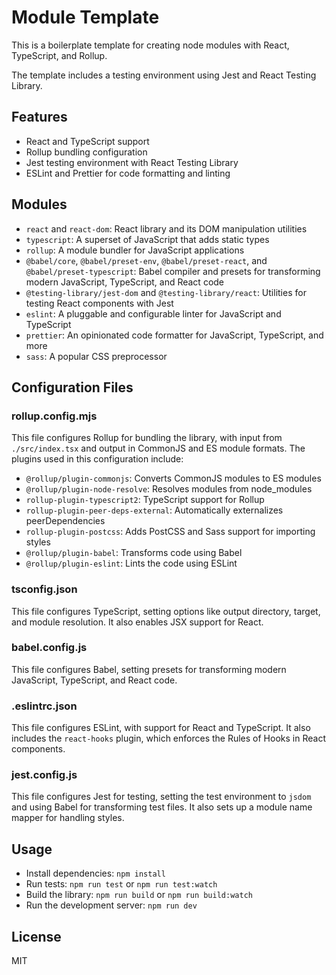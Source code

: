 # Module Template

This is a boilerplate template for creating node modules with React, TypeScript, and Rollup.

The template includes a testing environment using Jest and React Testing Library.

## Features

- React and TypeScript support
- Rollup bundling configuration
- Jest testing environment with React Testing Library
- ESLint and Prettier for code formatting and linting

## Modules

- `react` and `react-dom`: React library and its DOM manipulation utilities
- `typescript`: A superset of JavaScript that adds static types
- `rollup`: A module bundler for JavaScript applications
- `@babel/core`, `@babel/preset-env`, `@babel/preset-react`, and `@babel/preset-typescript`: Babel compiler and presets for transforming modern JavaScript, TypeScript, and React code
- `@testing-library/jest-dom` and `@testing-library/react`: Utilities for testing React components with Jest
- `eslint`: A pluggable and configurable linter for JavaScript and TypeScript
- `prettier`: An opinionated code formatter for JavaScript, TypeScript, and more
- `sass`: A popular CSS preprocessor

## Configuration Files

### rollup.config.mjs

This file configures Rollup for bundling the library, with input from `./src/index.tsx` and output in CommonJS and ES module formats. The plugins used in this configuration include:

- `@rollup/plugin-commonjs`: Converts CommonJS modules to ES modules
- `@rollup/plugin-node-resolve`: Resolves modules from node_modules
- `rollup-plugin-typescript2`: TypeScript support for Rollup
- `rollup-plugin-peer-deps-external`: Automatically externalizes peerDependencies
- `rollup-plugin-postcss`: Adds PostCSS and Sass support for importing styles
- `@rollup/plugin-babel`: Transforms code using Babel
- `@rollup/plugin-eslint`: Lints the code using ESLint

### tsconfig.json

This file configures TypeScript, setting options like output directory, target, and module resolution. It also enables JSX support for React.

### babel.config.js

This file configures Babel, setting presets for transforming modern JavaScript, TypeScript, and React code.

### .eslintrc.json

This file configures ESLint, with support for React and TypeScript. It also includes the `react-hooks` plugin, which enforces the Rules of Hooks in React components.

### jest.config.js

This file configures Jest for testing, setting the test environment to `jsdom` and using Babel for transforming test files. It also sets up a module name mapper for handling styles.

## Usage

- Install dependencies: `npm install`
- Run tests: `npm run test` or `npm run test:watch`
- Build the library: `npm run build` or `npm run build:watch`
- Run the development server: `npm run dev`

## License

MIT
